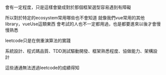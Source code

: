 會有一定程度，只是這樣會變成對於那個框架選型容易遇到有障礙

所以對於特定的ecosystem常用哪些也不會知道
就像我們vue常用的其他library，vueUse這類東西
會考試的人也不一定都用過，也是都要進來以後才會慢慢熟悉

leetcode只是在側重演算法的實踐

系統設計、程式碼品質、TDD測試驅動開發、框架熟悉程度、協做能力、架構設計

這些通通無法透過leetcode的成績得知
